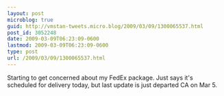 ```yaml
---
layout: post
microblog: true
guid: http://vmstan-tweets.micro.blog/2009/03/09/1300065537.html
post_id: 3052248
date: 2009-03-09T06:23:09-0600
lastmod: 2009-03-09T06:23:09-0600
type: post
url: /2009/03/09/1300065537.html
---
```

Starting to get concerned about my FedEx package. Just says it's scheduled for delivery today, but last update is just departed CA on Mar 5.
